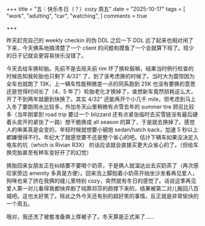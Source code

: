+++
title = "五｜快乐冬日（？）cozy 周五"
date = "2025-10-17"
tags = [
    "work",
    "adulting",
    "car",
    "watching",
]
comments = true

+++

昨天赶完自己的 weekly checkin 的伪 DDL 之后一下 DDL 远了起来也相对闲了下来，今天佛系地搞清楚了一个 client 的问题和摸鱼了一个会就算下班了。班少的日子记就会更容易快乐没错了。

今天去给车换轮胎。先前不是去班夫前 rim 坏了换轮毂嘛，结果当时例行检查的时候告知我轮胎也只剩下 4/32" 了，到了该考虑换的时候了。当时大为震惊因为全车也就跑了 13K，上一辆车性能稍微差一点的同系跑到 25K 也没有要换的意思还是觉得时间长了（4、5 年了）轮胎老化才换掉了，谁想新车竟然损耗这么大，开了不到两年就磨到快换了。其实 4/32" 还能再开个小几千 mile，但考虑到马上入冬了要跑雨水比较多，外加冬天山里稍微有点雪去年的 summer tire 顾忌比较多（当年刚拿到 road trip 要过一个 blizzard 还有点紧张临时去买雪链没有最后硬着头皮开的紧张了一路）想干脆换成 all season 的算了，于是就去换掉了。感觉人的审美真是会变的，年轻时候就想要小钢炮 sedan/hatch back，加速 5 秒以上都嫌慢得不行。年纪大了就感觉要不还是整个省心的吧。估计下辆车如果没决定入电车的坑（which is Rivian R3X） 的话应该就会直接买更大众省心的了。（但给车换完胎甚至有种车变好开了的幻觉）

换胎回来女朋友正在纠结要不要喝个奶茶，于是俩人就溜达出去买奶茶了（再次感叹家旁边 amenity 多真是方便）。回来泡上脚抱着小奶茶开始坐沙发看再见爱人，狗咪也来了挤在我俩的缝儿里特别 cozy，突然就有冬日的感觉了。话说这季再见爱人第一对儿看得我都快弃剧了纯靠邓莎的颜撑下来的，结果被第二对儿搬回八百城吧。这也太好笑了。除此之外今天还有别的超好笑的事情，反正就是非常愉快的一个周五。

哦对，我还洗了被套准备换上厚被子了。冬天算是正式来了…… 